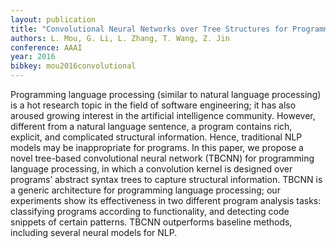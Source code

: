 ```yaml
---
layout: publication
title: "Convolutional Neural Networks over Tree Structures for Programming Language Processing"
authors: L. Mou, G. Li, L. Zhang, T. Wang, Z. Jin
conference: AAAI
year: 2016
bibkey: mou2016convolutional
---
```

Programming language processing (similar to natural language processing) is a hot research topic in the field of software engineering; it has also aroused growing interest in the
artificial intelligence community. However, different from a
natural language sentence, a program contains rich, explicit,
and complicated structural information. Hence, traditional
NLP models may be inappropriate for programs. In this paper, we propose a novel tree-based convolutional neural network (TBCNN) for programming language processing, in
which a convolution kernel is designed over programs’ abstract syntax trees to capture structural information. TBCNN
is a generic architecture for programming language processing; our experiments show its effectiveness in two different program analysis tasks: classifying programs according
to functionality, and detecting code snippets of certain patterns. TBCNN outperforms baseline methods, including several neural models for NLP.
